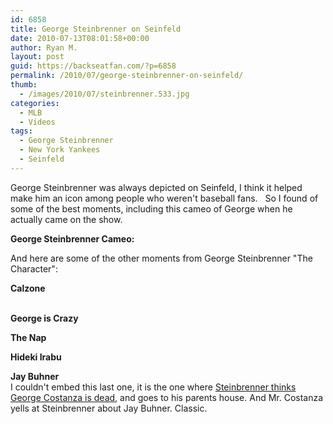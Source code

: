 ```yaml
---
id: 6858
title: George Steinbrenner on Seinfeld
date: 2010-07-13T08:01:58+00:00
author: Ryan M.
layout: post
guid: https://backseatfan.com/?p=6858
permalink: /2010/07/george-steinbrenner-on-seinfeld/
thumb:
  - /images/2010/07/steinbrenner.533.jpg
categories:
  - MLB
  - Videos
tags:
  - George Steinbrenner
  - New York Yankees
  - Seinfeld
---
```


<div class="entry">
  <p>
    George Steinbrenner was always depicted on Seinfeld, I think it helped make him an icon among people who weren't baseball fans.   So I found of some of the best moments, including this cameo of George when he actually came on the show.
  </p>

  <p>
    <strong>George Steinbrenner Cameo:</strong>
  </p>

  <p>
  </p>

  <p>
    And here are some of the other moments from George Steinbrenner "The Character":
  </p>

  <p>
    <strong>Calzone<br /> </strong><br />
  </p>

  <p>
    <strong>George is Crazy<br /> </strong>
  </p>

  <p>
    <strong>The Nap<br /> </strong>
  </p>

  <p>
    <strong>Hideki Irabu<br /> </strong>
  </p>

  <p>
    <strong>Jay Buhner<br /> </strong> I couldn't embed this last one, it is the one where <a href="http://www.youtube.com/watch?v=cUwSxqnRW-8">Steinbrenner thinks George Costanza is dead</a>, and goes to his parents house. And Mr. Costanza yells at Steinbrenner about Jay Buhner. Classic.
  </p>
</div>
